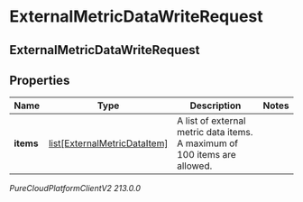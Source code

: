 # ExternalMetricDataWriteRequest

## ExternalMetricDataWriteRequest

## Properties

|Name | Type | Description | Notes|
|------------ | ------------- | ------------- | -------------|
| **items** | [list[ExternalMetricDataItem]](ExternalMetricDataItem) | A list of external metric data items. A maximum of 100 items are allowed. | |



_PureCloudPlatformClientV2 213.0.0_
